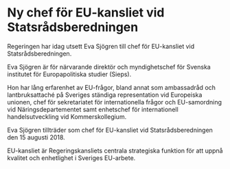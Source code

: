 # Ny chef för EU-kansliet vid Statsrådsberedningen

Regeringen har idag utsett Eva Sjögren till chef för EU\-kansliet vid Statsrådsberedningen.


Eva Sjögren är för närvarande direktör och myndighetschef för Svenska institutet för Europapolitiska studier (Sieps).

Hon har lång erfarenhet av EU\-frågor, bland annat som ambassadråd och lantbruksattaché på Sveriges ständiga representation vid Europeiska unionen, chef för sekretariatet för internationella frågor och EU\-samordning vid Näringsdepartementet samt enhetschef för internationell handelsutveckling vid Kommerskollegium.

Eva Sjögren tillträder som chef för EU\-kansliet vid Statsrådsberedningen den 15 augusti 2018\.

EU\-kansliet är Regeringskansliets centrala strategiska funktion för att uppnå kvalitet och enhetlighet i Sveriges EU\-arbete.
